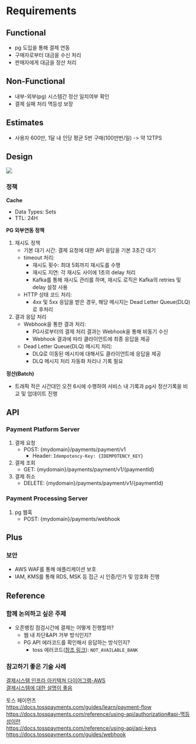 # Requirements

## Functional

- pg 도입을 통해 결제 연동
- 구매자로부터 대금을 수신 처리
- 판매자에게 대금을 정산 처리

## Non-Functional

- 내부-외부(pg) 시스템간 정산 일치여부 확인
- 결제 실패 처리 멱등성 보장

## Estimates

- 사용자 600만, 1달 내 인당 평균 5번 구매(100만번/일)
  -> 약 12TPS

## Design

[![](https://mermaid.ink/img/pako:eNqdVltrGkEU_ivDPiUQCX3pwz7kJZE0pG2kBkpAKMPuaJbuxe4lIMGHBi0lsTSlpjFGxRZpCbWgRiEt-UWZs_-hs7d4WVfFfXHG-c53vnPmnLN7zAmaSDieM8g7i6gC2ZJwRsdKSkXsyWLdlAQpi1UTbcoSYT_YQPb7Pq3fQ70P3-7s07swNIFzCsMmZGymNV1JEv2I6I7lQ68DzRqyyyXa-G1_vkdQqNFeIczwioiS4VjQ5kdaLsNpC8G_czirhaG7OP0WO1BvwWTRXmumLF0TiGFIaiYkDHoV-rMdqSqxnZRM4uAT23DSXtnXDCNgNVbD-NdYlok59OLtI-mfEzFD9CHc2z_CPQPvGmIbG1OTzD9GUi1D7w9aSewl93l0rORETcGSml_P-nKDxfrRE1-5qrHYdClzaCIt7fvh0TOCRYd3RyRKliFUIRfbJTnGubMVf5HY24-_3Dx4sxs_yHssU2Uxue6N8ojedOnXLhS6yD5pIfvqAur-TWHZnDiF731otL1T53EpYvNDL3QfbgfO7uH2HtFOxb6qDEmm62OkQcDjLFD_Qs8GnjmRDTIp8fID1EuLS5xmE5Uxt57DF6proiUQfXVI4AJHfE7Ud4hiU1MNSxmjiDB1SN2a572KH2caMXdBsVkaxu3drK7A9V_7uriQjKnJ8K94kZzM7JKAZ0ZiIssFBjX4UUQsOKjeQON8vGJUMejbuaEFw-GySD912BRjIywUWRDV6GCJsJyIZa77YNgs4n50UEVYjrj3bGVNyyL6qwV1NvUrLWgW0NPHeb5AG0DzAk46bCZ07GppuTaYoFiqDXwOP9JCZ5lWCHOMlMxClzUeyfJtMJ1nIjFuEXNrHPuHvUJE9q1w7BykOPOQKCTF8WwpkjS2ZDPFpdQ8g2LL1JI5VeB4U7fIGmdlRWwGnxYcn8Zskub_AxCfjZw?type=png)](https://mermaid.live/edit#pako:eNqdVltrGkEU_ivDPiUQCX3pwz7kJZE0pG2kBkpAKMPuaJbuxe4lIMGHBi0lsTSlpjFGxRZpCbWgRiEt-UWZs_-hs7d4WVfFfXHG-c53vnPmnLN7zAmaSDieM8g7i6gC2ZJwRsdKSkXsyWLdlAQpi1UTbcoSYT_YQPb7Pq3fQ70P3-7s07swNIFzCsMmZGymNV1JEv2I6I7lQ68DzRqyyyXa-G1_vkdQqNFeIczwioiS4VjQ5kdaLsNpC8G_czirhaG7OP0WO1BvwWTRXmumLF0TiGFIaiYkDHoV-rMdqSqxnZRM4uAT23DSXtnXDCNgNVbD-NdYlok59OLtI-mfEzFD9CHc2z_CPQPvGmIbG1OTzD9GUi1D7w9aSewl93l0rORETcGSml_P-nKDxfrRE1-5qrHYdClzaCIt7fvh0TOCRYd3RyRKliFUIRfbJTnGubMVf5HY24-_3Dx4sxs_yHssU2Uxue6N8ojedOnXLhS6yD5pIfvqAur-TWHZnDiF731otL1T53EpYvNDL3QfbgfO7uH2HtFOxb6qDEmm62OkQcDjLFD_Qs8GnjmRDTIp8fID1EuLS5xmE5Uxt57DF6proiUQfXVI4AJHfE7Ud4hiU1MNSxmjiDB1SN2a572KH2caMXdBsVkaxu3drK7A9V_7uriQjKnJ8K94kZzM7JKAZ0ZiIssFBjX4UUQsOKjeQON8vGJUMejbuaEFw-GySD912BRjIywUWRDV6GCJsJyIZa77YNgs4n50UEVYjrj3bGVNyyL6qwV1NvUrLWgW0NPHeb5AG0DzAk46bCZ07GppuTaYoFiqDXwOP9JCZ5lWCHOMlMxClzUeyfJtMJ1nIjFuEXNrHPuHvUJE9q1w7BykOPOQKCTF8WwpkjS2ZDPFpdQ8g2LL1JI5VeB4U7fIGmdlRWwGnxYcn8Zskub_AxCfjZw)

### 정책

**Cache**

- Data Types: Sets
- TTL: 24H

**PG 외부연동 정책**

1. 재시도 정책
   - 기본 대기 시간: 결제 요청에 대한 API 응답을 기본 3초간 대기
   - timeout 처리:
     - 재시도 횟수: 최대 5회까지 재시도를 수행
     - 재시도 지연: 각 재시도 사이에 1초의 delay 처리
     - Kafka를 통해 재시도 관리를 하며, 재시도 로직은 Kafka의 retries 및 delay 설정 사용
   - HTTP 상태 코드 처리:
     - 4xx 및 5xx 응답을 받은 경우, 해당 메시지는 Dead Letter Queue(DLQ)로 후처리
2. 결과 응답 처리
   - Webhook을 통한 결과 처리:
     - PG사로부터의 결제 처리 결과는 Webhook을 통해 비동기 수신
     - Webhook 결과에 따라 클라이언트에 최종 응답을 제공
   - Dead Letter Queue(DLQ) 메시지 처리:
     - DLQ로 이동된 메시지에 대해서도 클라이언트에 응답을 제공
     - DLQ 메시지 처리 자동화 처리나 기록 필요

**정산(Batch)**

- 트래픽 적은 시간대인 오전 6시에 수행하여 서비스 내 기록과 pg사 정산기록을 비교 및 업데이트 진행

## API

### Payment Platform Server

1. 결제 요청
   - POST: {mydomain}/payments/payment/v1
     - Header: `Idempotency-Key: {IDEMPOTENCY_KEY}`
2. 결제 조회
   - GET: {mydomain}/payments/payment/v1/{paymentId}
3. 결제 취소
   - DELETE: {mydomain}/payments/payment/v1/{paymentId}

### Payment Processing Server

1. pg 웹훅
   - POST: {mydomain}/payments/webhook

## Plus

### 보안

- AWS WAF를 통해 애플리케이션 보호
- IAM, KMS를 통해 RDS, MSK 등 접근 시 인증/인가 및 암호화 진행

## Reference

### 함께 논의하고 싶은 주제

- 오픈뱅킹 점검시간에 결제는 어떻게 진행할까?
  - 웹 내 차단&API 거부 방식인지?
  - PG API 에러코드를 확인해서 응답하는 방식인지?
    - toss 에러코드([참조 링크](https://docs.tosspayments.com/reference/error-codes#결제-승인)): `NOT_AVAILABLE_BANK`

### 참고하기 좋은 기술 사례

[결제시스템 인프라 아키텍쳐 다이어그램-AWS](https://docs.aws.amazon.com/architecture-diagrams/latest/payment-system-interface-modernization/payment-system-interface-modernization.html)  
[결제시스템에 대한 설명이 좋음](http://austincorso.com/2020/03/10/payments-system.html)

토스 페이먼츠  
https://docs.tosspayments.com/guides/learn/payment-flow  
https://docs.tosspayments.com/reference/using-api/authorization#api-멱등성이란  
https://docs.tosspayments.com/reference/using-api/api-keys  
https://docs.tosspayments.com/guides/webhook
